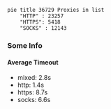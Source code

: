 
```mermaid
pie title 36729 Proxies in list
    "HTTP" : 23257
    "HTTPS": 5418
    "SOCKS" : 12143
```

### Some Info
#### Average Timeout

- mixed: 2.8s
- http: 1.4s
- https: 8.7s
- socks: 6.6s